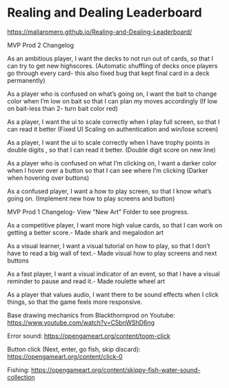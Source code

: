 # Realing and Dealing Leaderboard
 
https://maliaromero.github.io/Realing-and-Dealing-Leaderboard/




MVP Prod 2 Changelog


As an ambitious player, I want the decks to not run out of cards, so that I can try to get new highscores. (Automatic shuffling of decks once players go through every card- this also fixed bug that kept final card in a deck permanently)


As a player who is confused on what’s going on, I want the bait to change color when I’m low on bait so that I can plan my moves accordingly (If low on bait-less than 2- turn bait color red)


As a player, I want the ui to scale correctly when I play full screen, so that I can read it better (Fixed UI Scaling on authentication and win/lose screen)


As a player, I want the ui to scale correctly when I have trophy points in double digits , so that I can read it better. (Double digit score on new line)


As a player who is confused on what I’m clicking on, I want a darker color when I hover over a button so that I can see where I’m clicking (Darker when hovering over buttons)


As a confused player, I want a how to play screen, so that I know what’s going on. (Implement new how to play screens and button)




MVP Prod 1 Changelog- View "New Art" Folder to see progress.


As a competitive player, I want more high value cards, so that I can work on getting a better score.- Made shark and megalodon art


As a visual learner, I want a visual tutorial on how to play, so that I don’t have to read a big wall of text.- Made visual how to play screens and next buttons


As a fast player, I want a visual indicator of an event, so that I have a visual reminder to pause and read it.- Made roulette wheel art


As a player that values audio, I want there to be sound effects when I click things, so that the game feels more responsive.


Base drawing mechanics from Blackthornprod on Youtube: https://www.youtube.com/watch?v=C5bnWShD6ng

Error sound: https://opengameart.org/content/toom-click

Button click (Next, enter, go fish, skip discard): https://opengameart.org/content/click-0

Fishing: https://opengameart.org/content/skippy-fish-water-sound-collection

